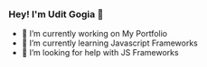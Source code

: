 ### Hey! I'm Udit Gogia 👋

- 🔭 I’m currently working on My Portfolio
- 🌱 I’m currently learning Javascript Frameworks
- 🤔 I’m looking for help with JS Frameworks

<!--
**Udit-Gogia/Udit-Gogia** is a ✨ _special_ ✨ repository because its `README.md` (this file) appears on your GitHub profile.

Here are some ideas to get you started:

- 🔭 I’m currently working on My Portfolio
- 🌱 I’m currently learning Javascript
- 👯 I’m looking to collaborate on ...
- 🤔 I’m looking for help with JS Frameworks
- 💬 Ask me about ...
- 📫 How to reach me: ...
- 😄 Pronouns: ...
- ⚡ Fun fact: ...
-->
